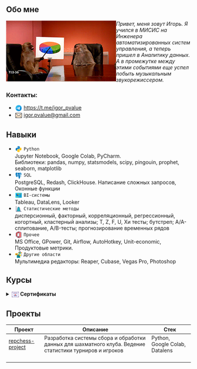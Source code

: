 ## Обо мне 
<img align="right" src="images/monkeys.gif" style="float: left; margin-left: 30; margin-bottom: 30;" width="300">
<i>Привет, меня зовут Игорь. Я учился в МИСИС на Инженера автоматизированных систем управления, а теперь пришел в Аналитику данных. А в промежутке между этими событиями еще успел побыть музыкальным звукорежиссером.</i>

### Контакты:
*  <img src="images/icons/tg.png" align="absmiddle" width="20"> https://t.me/igor_pvalue
*  <img src="images/icons/mail.png" align="absmiddle" width="20"> igor.pvalue@gmail.com

## Навыки

* <img src="images/icons/python.png" align="absmiddle" width="20"> `Python` <br>
Jupyter Notebook, Google Colab, PyCharm. <br>
Библиотеки: pandas, numpy, statsmodels, scipy, pingouin, prophet, seaborn, matplotlib <br>
* <img src="images/icons/sql.png" align="absmiddle" width="20"> `SQL` <br>
PostgreSQL, Redash, ClickHouse. Написание сложных запросов, Оконные функции <br>
* <img src="images/icons/BI.png" align="absmiddle" width="20"> `BI-системы` <br>
Tableau, DataLens, Looker <br>
* <img src="images/icons/stats.png" align="absmiddle" width="20"> `Статистические методы` <br>
дисперсионный, факторный, корреляционный, регрессионный, когортный, кластерный анализы; T, Z, F, U, Хи тесты; бутстреп; A/A-сплитование, A/B-тесты; прогнозирование временных рядов <br>
* <img src="images/icons/pc.png" align="absmiddle" width="20"> `Прочее` <br>
MS Office, GPower, Git, Airflow, AutoHotkey, Unit-economic, Продуктовые метрики. <br> 
* <img src="images/icons/multimedia.png" align="absmiddle" width="20"> `Другие области` <br>
Мультимедиа редакторы: Reaper, Cubase, Vegas Pro, Photoshop <br>

## Курсы 
<details>	
 <summary><b><img src="images/icons/diplom.png" align="absmiddle" width="20"> Сертификаты </b></summary>

<img src="images/DA.jpg" alt="sert1" width="400"> <img src="images/SQL.jpg" alt="sert2" width="400"> 
<img src="images/BI.jpg" alt="sert3" width="400"> <img src="images/Stats.jpg" alt="sert4" width="400"> 
</details>	

## Проекты

| Проект | Описание | Стек |
|----------------|-----------------|-----------------|
|[repchess-project](https://github.com/igor-turkin/repchess-project)| Разработка системы сбора и обработки данных для шахматного клуба. Ведение статистики турниров и игроков  |Python, Google Colab, Datalens|
|||
|||
|||
|||
